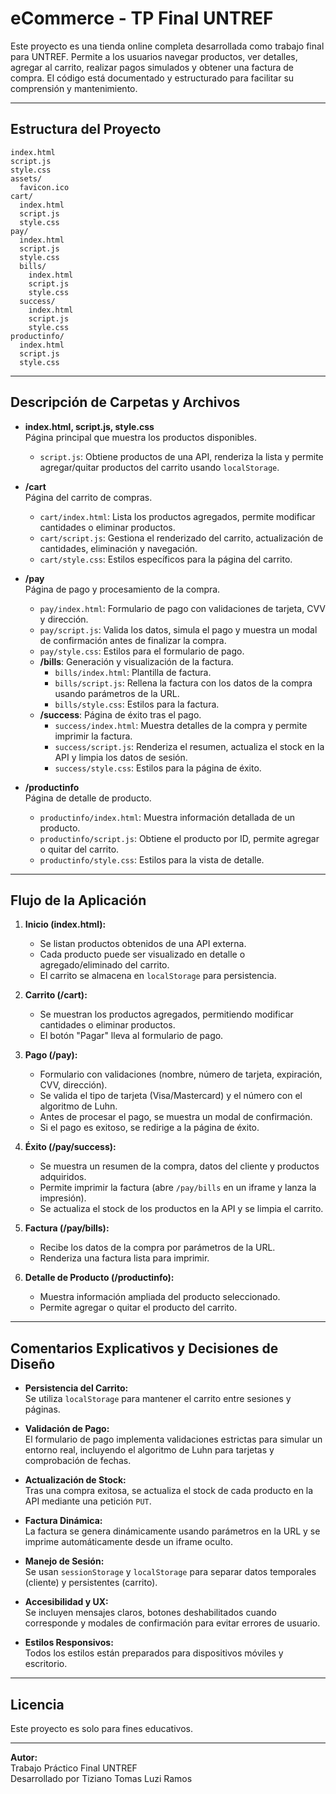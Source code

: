 # eCommerce - TP Final UNTREF

Este proyecto es una tienda online completa desarrollada como trabajo final para UNTREF. Permite a los usuarios navegar productos, ver detalles, agregar al carrito, realizar pagos simulados y obtener una factura de compra. El código está documentado y estructurado para facilitar su comprensión y mantenimiento.

---

## Estructura del Proyecto

```
index.html
script.js
style.css
assets/
  favicon.ico
cart/
  index.html
  script.js
  style.css
pay/
  index.html
  script.js
  style.css
  bills/
    index.html
    script.js
    style.css
  success/
    index.html
    script.js
    style.css
productinfo/
  index.html
  script.js
  style.css
```

---

## Descripción de Carpetas y Archivos

- **index.html, script.js, style.css**  
  Página principal que muestra los productos disponibles.

  - `script.js`: Obtiene productos de una API, renderiza la lista y permite agregar/quitar productos del carrito usando `localStorage`.

- **/cart**  
  Página del carrito de compras.

  - `cart/index.html`: Lista los productos agregados, permite modificar cantidades o eliminar productos.
  - `cart/script.js`: Gestiona el renderizado del carrito, actualización de cantidades, eliminación y navegación.
  - `cart/style.css`: Estilos específicos para la página del carrito.

- **/pay**  
  Página de pago y procesamiento de la compra.

  - `pay/index.html`: Formulario de pago con validaciones de tarjeta, CVV y dirección.
  - `pay/script.js`: Valida los datos, simula el pago y muestra un modal de confirmación antes de finalizar la compra.
  - `pay/style.css`: Estilos para el formulario de pago.
  - **/bills**: Generación y visualización de la factura.
    - `bills/index.html`: Plantilla de factura.
    - `bills/script.js`: Rellena la factura con los datos de la compra usando parámetros de la URL.
    - `bills/style.css`: Estilos para la factura.
  - **/success**: Página de éxito tras el pago.
    - `success/index.html`: Muestra detalles de la compra y permite imprimir la factura.
    - `success/script.js`: Renderiza el resumen, actualiza el stock en la API y limpia los datos de sesión.
    - `success/style.css`: Estilos para la página de éxito.

- **/productinfo**  
  Página de detalle de producto.
  - `productinfo/index.html`: Muestra información detallada de un producto.
  - `productinfo/script.js`: Obtiene el producto por ID, permite agregar o quitar del carrito.
  - `productinfo/style.css`: Estilos para la vista de detalle.

---

## Flujo de la Aplicación

1. **Inicio (index.html):**

   - Se listan productos obtenidos de una API externa.
   - Cada producto puede ser visualizado en detalle o agregado/eliminado del carrito.
   - El carrito se almacena en `localStorage` para persistencia.

2. **Carrito (/cart):**

   - Se muestran los productos agregados, permitiendo modificar cantidades o eliminar productos.
   - El botón "Pagar" lleva al formulario de pago.

3. **Pago (/pay):**

   - Formulario con validaciones (nombre, número de tarjeta, expiración, CVV, dirección).
   - Se valida el tipo de tarjeta (Visa/Mastercard) y el número con el algoritmo de Luhn.
   - Antes de procesar el pago, se muestra un modal de confirmación.
   - Si el pago es exitoso, se redirige a la página de éxito.

4. **Éxito (/pay/success):**

   - Se muestra un resumen de la compra, datos del cliente y productos adquiridos.
   - Permite imprimir la factura (abre `/pay/bills` en un iframe y lanza la impresión).
   - Se actualiza el stock de los productos en la API y se limpia el carrito.

5. **Factura (/pay/bills):**

   - Recibe los datos de la compra por parámetros de la URL.
   - Renderiza una factura lista para imprimir.

6. **Detalle de Producto (/productinfo):**
   - Muestra información ampliada del producto seleccionado.
   - Permite agregar o quitar el producto del carrito.

---

## Comentarios Explicativos y Decisiones de Diseño

- **Persistencia del Carrito:**  
  Se utiliza `localStorage` para mantener el carrito entre sesiones y páginas.

- **Validación de Pago:**  
  El formulario de pago implementa validaciones estrictas para simular un entorno real, incluyendo el algoritmo de Luhn para tarjetas y comprobación de fechas.

- **Actualización de Stock:**  
  Tras una compra exitosa, se actualiza el stock de cada producto en la API mediante una petición `PUT`.

- **Factura Dinámica:**  
  La factura se genera dinámicamente usando parámetros en la URL y se imprime automáticamente desde un iframe oculto.

- **Manejo de Sesión:**  
  Se usan `sessionStorage` y `localStorage` para separar datos temporales (cliente) y persistentes (carrito).

- **Accesibilidad y UX:**  
  Se incluyen mensajes claros, botones deshabilitados cuando corresponde y modales de confirmación para evitar errores de usuario.

- **Estilos Responsivos:**  
  Todos los estilos están preparados para dispositivos móviles y escritorio.

---

## Licencia

Este proyecto es solo para fines educativos.

---

**Autor:**  
Trabajo Práctico Final UNTREF  
Desarrollado por Tiziano Tomas Luzi Ramos

